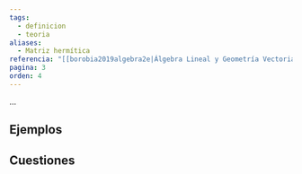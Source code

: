 ```yaml
---
tags:
  - definicion
  - teoria
aliases:
  - Matriz hermítica
referencia: "[[borobia2019algebra2e|Álgebra Lineal y Geometría Vectorial (2a ed)]]"
pagina: 3
orden: 4
---
```

...

## Ejemplos

## Cuestiones
